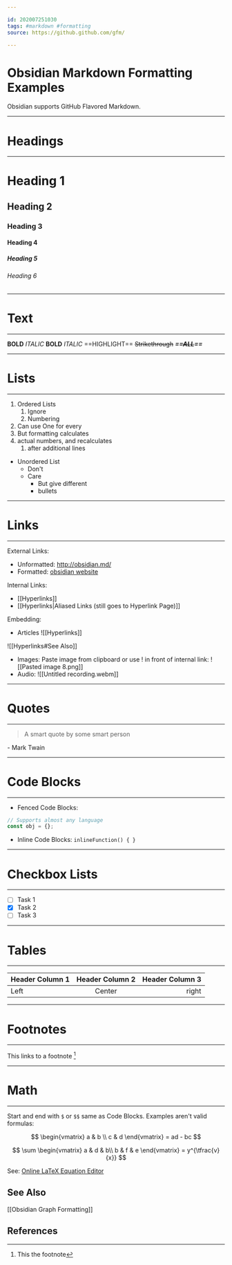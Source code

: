 ```yaml
---

id: 202007251030
tags: #markdown #formatting
source: https://github.github.com/gfm/

---
```


# Obsidian Markdown Formatting Examples

Obsidian supports GitHub Flavored Markdown.

---

# Headings
---

# Heading 1
## Heading 2
### Heading 3
#### Heading 4
##### Heading 5
###### Heading 6

---
# Text
---

**BOLD**
*ITALIC*
__BOLD__
_ITALIC_
==HIGHLIGHT==
~~Strikethrough~~
__*==~~ALL~~==*__

---
# Lists
---

1. Ordered Lists
	1. Ignore
	2. Numbering
2. Can use One for every
3. But formatting calculates
4. actual numbers, and recalculates
	1. after additional lines

- Unordered List
	- Don't
	- Care
		- But give different
		- bullets

---
# Links
---

External Links:
- Unformatted: http://obsidian.md/
- Formatted: [obsidian website](http://obsidian.md/)

Internal Links:
- [[Hyperlinks]]
- [[Hyperlinks|Aliased Links (still goes to Hyperlink Page)]]

Embedding:
- Articles
![[Hyperlinks]]

![[Hyperlinks#See Also]]

- Images: Paste image from clipboard or use ! in front of internal link:
 ![[Pasted image 8.png]]
- Audio:
![[Untitled recording.webm]]

---
# Quotes
---

> A smart quote by some smart person

\- Mark Twain

---
# Code Blocks
---

- Fenced Code Blocks:
```js
// Supports almost any language
const obj = {};
```
- Inline Code Blocks: `inlineFunction() { }`

---
# Checkbox Lists
---

- [ ] Task 1
- [x] Task 2
- [ ] Task 3

---
# Tables
---

| Header Column 1 | Header Column 2 | Header Column 3 |
| :-------------- | :-------------: | --------------: |
| Left            |     Center      |           right |

---
# Footnotes
---

This links to a footnote [^1]

[^1]: This the footnote

---
# Math
---

Start and end with `$` or ``$$`` same as Code Blocks. 
Examples aren't valid formulas:

$$ 
\begin{vmatrix} 
a & b \\ c & d 
\end{vmatrix} = ad - bc
$$

$$
\sum \begin{vmatrix}
a & d & b\\ 
b & f & e
\end{vmatrix} = y^{\tfrac{v}{x}}
$$

See: [Online LaTeX Equation Editor](https://www.codecogs.com/latex/eqneditor.php)


## See Also
[[Obsidian Graph Formatting]]

## References
